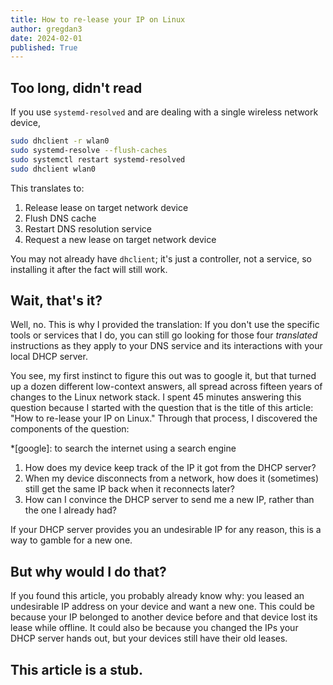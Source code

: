 ```yaml
---
title: How to re-lease your IP on Linux
author: gregdan3
date: 2024-02-01
published: True
---
```


## Too long, didn't read

If you use `systemd-resolved` and are dealing with a single wireless network
device,

```sh
sudo dhclient -r wlan0
sudo systemd-resolve --flush-caches
sudo systemctl restart systemd-resolved
sudo dhclient wlan0
```

This translates to:

1. Release lease on target network device
2. Flush DNS cache
3. Restart DNS resolution service
4. Request a new lease on target network device

You may not already have `dhclient`; it's just a controller, not a service, so
installing it after the fact will still work.

## Wait, that's it?

Well, no. This is why I provided the translation: If you don't use the specific
tools or services that I do, you can still go looking for those four
_translated_ instructions as they apply to your DNS service and its interactions
with your local DHCP server.

You see, my first instinct to figure this out was to google it, but that turned
up a dozen different low-context answers, all spread across fifteen years of
changes to the Linux network stack. I spent 45 minutes answering this question
because I started with the question that is the title of this article: "How to
re-lease your IP on Linux." Through that process, I discovered the components of
the question:

<!-- prettier-ignore -->
*[google]: to search the internet using a search engine

1. How does my device keep track of the IP it got from the DHCP server?
2. When my device disconnects from a network, how does it (sometimes) still get
   the same IP back when it reconnects later?
3. How can I convince the DHCP server to send me a new IP, rather than the one I
   already had?

If your DHCP server provides you an undesirable IP for any reason, this is a way
to gamble for a new one.

## But why would I do that?

If you found this article, you probably already know why: you leased an
undesirable IP address on your device and want a new one. This could be because
your IP belonged to another device before and that device lost its lease while
offline. It could also be because you changed the IPs your DHCP server hands
out, but your devices still have their old leases.

## This article is a stub.
